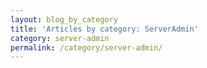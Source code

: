 ```yaml
---
layout: blog_by_category
title: 'Articles by category: ServerAdmin'
category: server-admin
permalink: /category/server-admin/
---
```

